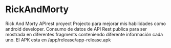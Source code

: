 # RickAndMorty
Rick And Morty APIrest proyect
Projecto para mejorar mis habilidades como android developer. Consumo de datos de API Rest publica para ser mostrada en diferentes fragments 
conteniendo diferente información cada uno. 
El APK esta en /app/release/app-release.apk

